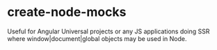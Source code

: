 # create-node-mocks
Useful for Angular Universal projects or any JS applications doing SSR where window|document|global objects may be used in Node. 
